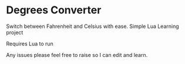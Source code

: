 # Degrees Converter
Switch between Fahrenheit and Celsius with ease. Simple Lua Learning project

Requires Lua to run

Any issues please feel free to raise so I can edit and learn.
